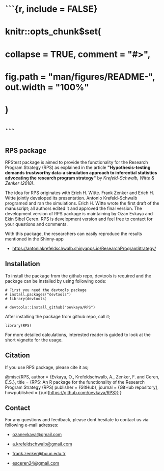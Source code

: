 
<!-- README.md is generated from README.Rmd. Please edit that file -->

# ```{r, include = FALSE}
# knitr::opts_chunk$set(
#   collapse = TRUE, comment = "#>",
#   fig.path = "man/figures/README-", out.width = "100%"
# )
# ```

## RPS package

RPStest package is aimed to provide the functionality for the Research Program Strategy (RPS) as explained in the article **"Hypothesis-testing demands trustworthy data-a simulation approach to inferential statistics advocating the research program strategy"** by *Krefeld-Schwalb, Witte & Zenker (2018)*. 

The idea for RPS originates with Erich H. Witte. Frank Zenker and Erich H. Witte jointly developed its presentation. Antonio Krefeld-Schwalb programed and ran the simulations. Erich H. Witte wrote the first draft of the manuscript; all authors edited it and approved the final version. The development version of RPS package is maintaining by Ozan Evkaya and Ekin Sibel Ceren. RPS is development version and feel free to contact for your questions and comments. 

With this package, the researchers can easily reproduce the results mentioned in the Shinny-app 

- https://antoniakrefeldschwalb.shinyapps.io/ResearchProgramStrategy/

## Installation 

To install the package from the github repo, devtools is required and the package can be installed by using following code:

```{r install}
# First you need the devtools package
# install.packages("devtools")
# library(devtools)

# devtools::install_github("oevkaya/RPS")
```

After installing the package from github repo, call it;

```{r setup}
library(RPS)
```

For more detailed calculations, interested reader is guided to look at the short vignette for the usage.

## Citation 

If you use RPS package, please cite it as;

@misc{RPS, 
  author = {Evkaya, O., Krefeldschwalb, A., Zenker, F. and Ceren, E.S.},
  title = {RPS: An R package for the functionality of the Research Program Strategy (RPS)
  publisher = {GitHub},
  journal = {GitHub repository},
  howpublished = {\url{https://github.com/oevkaya/RPS}}
}

## Contact 

For any questions and feedback, please dont hesitate to contact us via following e-mail adresses:

* ozanevkaya@gmail.com

* a.krefeldschwalb@gmail.com

* frank.zenker@boun.edu.tr

* esceren24@gmail.com







